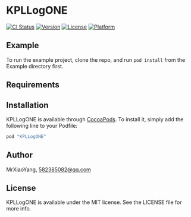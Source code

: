 # KPLLogONE

[![CI Status](http://img.shields.io/travis/MrXiaoYang/KPLLogONE.svg?style=flat)](https://travis-ci.org/MrXiaoYang/KPLLogONE)
[![Version](https://img.shields.io/cocoapods/v/KPLLogONE.svg?style=flat)](http://cocoapods.org/pods/KPLLogONE)
[![License](https://img.shields.io/cocoapods/l/KPLLogONE.svg?style=flat)](http://cocoapods.org/pods/KPLLogONE)
[![Platform](https://img.shields.io/cocoapods/p/KPLLogONE.svg?style=flat)](http://cocoapods.org/pods/KPLLogONE)

## Example

To run the example project, clone the repo, and run `pod install` from the Example directory first.

## Requirements

## Installation

KPLLogONE is available through [CocoaPods](http://cocoapods.org). To install
it, simply add the following line to your Podfile:

```ruby
pod "KPLLogONE"
```

## Author

MrXiaoYang, 582385082@qq.com

## License

KPLLogONE is available under the MIT license. See the LICENSE file for more info.
